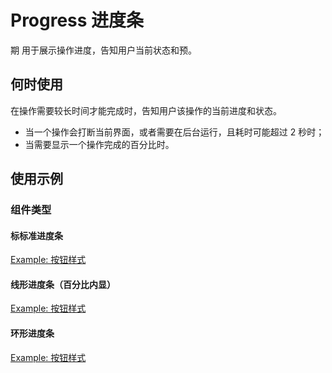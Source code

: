 # Progress 进度条
期
用于展示操作进度，告知用户当前状态和预。
## 何时使用
在操作需要较长时间才能完成时，告知用户该操作的当前进度和状态。
+ 当一个操作会打断当前界面，或者需要在后台运行，且耗时可能超过 2 秒时； 
+ 当需要显示一个操作完成的百分比时。



## 使用示例

### 组件类型
#### 标标准进度条
[Example: 按钮样式](./_example/LineProgress.jsx)

#### 线形进度条（百分比内显）
[Example: 按钮样式](./_example/PlumpProgress.jsx)
#### 环形进度条
[Example: 按钮样式](./_example/CircleProgress.jsx)


